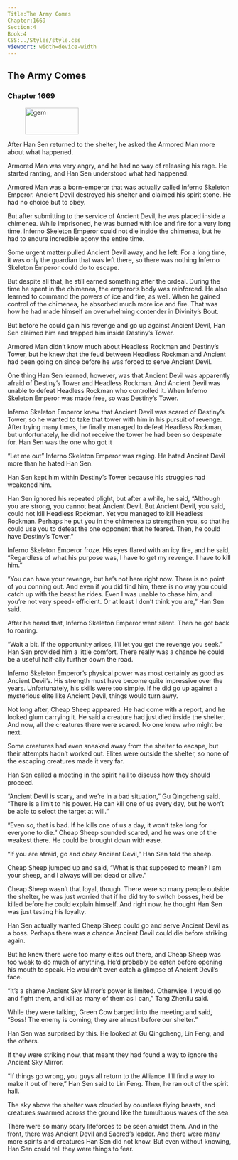 ```yaml
---
Title:The Army Comes 
Chapter:1669 
Section:4 
Book:4 
CSS:../Styles/style.css 
viewport: width=device-width
---
```

  
## The Army Comes
### Chapter 1669
  
<figure>
	<img src="../Images/gem.gif" alt="gem" id="gem" width="120" height="60" />
</figure>
  

  
After Han Sen returned to the shelter, he asked the Armored Man more about what happened.

Armored Man was very angry, and he had no way of releasing his rage. He started ranting, and Han Sen understood what had happened.

Armored Man was a born-emperor that was actually called Inferno Skeleton Emperor. Ancient Devil destroyed his shelter and claimed his spirit stone. He had no choice but to obey.

But after submitting to the service of Ancient Devil, he was placed inside a chimenea. While imprisoned, he was burned with ice and fire for a very long time. Inferno Skeleton Emperor could not die inside the chimenea, but he had to endure incredible agony the entire time.

Some urgent matter pulled Ancient Devil away, and he left. For a long time, it was only the guardian that was left there, so there was nothing Inferno Skeleton Emperor could do to escape.

But despite all that, he still earned something after the ordeal. During the time he spent in the chimenea, the emperor’s body was reinforced. He also learned to command the powers of ice and fire, as well. When he gained control of the chimenea, he absorbed much more ice and fire. That was how he had made himself an overwhelming contender in Divinity’s Bout.

But before he could gain his revenge and go up against Ancient Devil, Han Sen claimed him and trapped him inside Destiny’s Tower.

Armored Man didn’t know much about Headless Rockman and Destiny’s Tower, but he knew that the feud between Headless Rockman and Ancient had been going on since before he was forced to serve Ancient Devil.

One thing Han Sen learned, however, was that Ancient Devil was apparently afraid of Destiny’s Tower and Headless Rockman. And Ancient Devil was unable to defeat Headless Rockman who controlled it. When Inferno Skeleton Emperor was made free, so was Destiny’s Tower.

Inferno Skeleton Emperor knew that Ancient Devil was scared of Destiny’s Tower, so he wanted to take that tower with him in his pursuit of revenge. After trying many times, he finally managed to defeat Headless Rockman, but unfortunately, he did not receive the tower he had been so desperate for. Han Sen was the one who got it

“Let me out” Inferno Skeleton Emperor was raging. He hated Ancient Devil more than he hated Han Sen.

Han Sen kept him within Destiny’s Tower because his struggles had weakened him.

Han Sen ignored his repeated plight, but after a while, he said, “Although you are strong, you cannot beat Ancient Devil. But Ancient Devil, you said, could not kill Headless Rockman. Yet you managed to kill Headless Rockman. Perhaps he put you in the chimenea to strengthen you, so that he could use you to defeat the one opponent that he feared. Then, he could have Destiny’s Tower.”

Inferno Skeleton Emperor froze. His eyes flared with an icy fire, and he said, “Regardless of what his purpose was, I have to get my revenge. I have to kill him.”

“You can have your revenge, but he’s not here right now. There is no point of you conning out. And even if you did find him, there is no way you could catch up with the beast he rides. Even I was unable to chase him, and you’re not very speed- efficient. Or at least I don’t think you are,” Han Sen said.

After he heard that, Inferno Skeleton Emperor went silent. Then he got back to roaring.

“Wait a bit. If the opportunity arises, I’ll let you get the revenge you seek.” Han Sen provided him a little comfort. There really was a chance he could be a useful half-ally further down the road.

Inferno Skeleton Emperor’s physical power was most certainly as good as Ancient Devil’s. His strength must have become quite impressive over the years. Unfortunately, his skills were too simple. If he did go up against a mysterious elite like Ancient Devil, things would turn awry.

Not long after, Cheap Sheep appeared. He had come with a report, and he looked glum carrying it. He said a creature had just died inside the shelter. And now, all the creatures there were scared. No one knew who might be next.

Some creatures had even sneaked away from the shelter to escape, but their attempts hadn’t worked out. Elites were outside the shelter, so none of the escaping creatures made it very far.

Han Sen called a meeting in the spirit hall to discuss how they should proceed.

“Ancient Devil is scary, and we’re in a bad situation,” Gu Qingcheng said. “There is a limit to his power. He can kill one of us every day, but he won’t be able to select the target at will.”

“Even so, that is bad. If he kills one of us a day, it won’t take long for everyone to die.” Cheap Sheep sounded scared, and he was one of the weakest there. He could be brought down with ease.

“If you are afraid, go and obey Ancient Devil,” Han Sen told the sheep.

Cheap Sheep jumped up and said, “What is that supposed to mean? I am your sheep, and I always will be: dead or alive.”

Cheap Sheep wasn’t that loyal, though. There were so many people outside the shelter, he was just worried that if he did try to switch bosses, he’d be killed before he could explain himself. And right now, he thought Han Sen was just testing his loyalty.

Han Sen actually wanted Cheap Sheep could go and serve Ancient Devil as a boss. Perhaps there was a chance Ancient Devil could die before striking again.

But he knew there were too many elites out there, and Cheap Sheep was too weak to do much of anything. He’d probably be eaten before opening his mouth to speak. He wouldn’t even catch a glimpse of Ancient Devil’s face.

“It’s a shame Ancient Sky Mirror’s power is limited. Otherwise, I would go and fight them, and kill as many of them as I can,” Tang Zhenliu said.

While they were talking, Green Cow barged into the meeting and said, “Boss! The enemy is coming; they are almost before our shelter.”

Han Sen was surprised by this. He looked at Gu Qingcheng, Lin Feng, and the others.

If they were striking now, that meant they had found a way to ignore the Ancient Sky Mirror.

“If things go wrong, you guys all return to the Alliance. I’ll find a way to make it out of here,” Han Sen said to Lin Feng. Then, he ran out of the spirit hall.

The sky above the shelter was clouded by countless flying beasts, and creatures swarmed across the ground like the tumultuous waves of the sea.

There were so many scary lifeforces to be seen amidst them. And in the front, there was Ancient Devil and Sacred’s leader. And there were many more spirits and creatures Han Sen did not know. But even without knowing, Han Sen could tell they were things to fear.